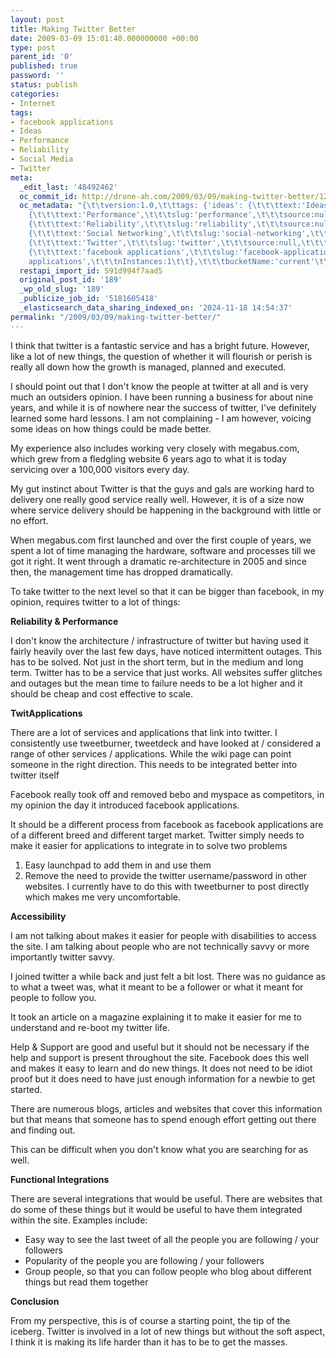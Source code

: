 ```yaml
---
layout: post
title: Making Twitter Better
date: 2009-03-09 15:01:40.000000000 +00:00
type: post
parent_id: '0'
published: true
password: ''
status: publish
categories:
- Internet
tags:
- facebook applications
- Ideas
- Performance
- Reliability
- Social Media
- Twitter
meta:
  _edit_last: '48492462'
  oc_commit_id: http://drone-ah.com/2009/03/09/making-twitter-better/1236791943
  oc_metadata: "{\t\tversion:1.0,\t\ttags: {'ideas': {\t\t\ttext:'Ideas',\t\t\tslug:'ideas',\t\t\tsource:null,\t\t\tbucketName:'current'\t\t},'performance':
    {\t\t\ttext:'Performance',\t\t\tslug:'performance',\t\t\tsource:null,\t\t\tbucketName:'current'\t\t},'reliability':
    {\t\t\ttext:'Reliability',\t\t\tslug:'reliability',\t\t\tsource:null,\t\t\tbucketName:'current'\t\t},'social-networking':
    {\t\t\ttext:'Social Networking',\t\t\tslug:'social-networking',\t\t\tsource:null,\t\t\tbucketName:'current'\t\t},'twitter':
    {\t\t\ttext:'Twitter',\t\t\tslug:'twitter',\t\t\tsource:null,\t\t\tbucketName:'current'\t\t},'facebook-applications':
    {\t\t\ttext:'facebook applications',\t\t\tslug:'facebook-applications',\t\t\tsource:{\t\t\turl:'http://d.opencalais.com/genericHasher-1/fa6801cc-fb10-3ce2-83d9-7407e9819ca7',\t\t\ttype:{\t\t\turl:'http://s.opencalais.com/1/type/em/e/IndustryTerm',\t\t\ticonURL:'',\t\t\tname:'IndustryTerm'\t\t},\t\t\tname:'facebook
    applications',\t\t\tnInstances:1\t\t},\t\t\tbucketName:'current'\t\t}}\t}"
  restapi_import_id: 591d994f7aad5
  original_post_id: '189'
  _wp_old_slug: '189'
  _publicize_job_id: '5181605418'
  _elasticsearch_data_sharing_indexed_on: '2024-11-18 14:54:37'
permalink: "/2009/03/09/making-twitter-better/"
---
```


I think that twitter is a fantastic service and has a bright future.
However, like a lot of new things, the question of whether it will
flourish or perish is really all down how the growth is managed, planned
and executed.

I should point out that I don\'t know the people at twitter at all and
is very much an outsiders opinion. I have been running a business for
about nine years, and while it is of nowhere near the success of
twitter, I\'ve definitely learned some hard lessons. I am not
complaining - I am however, voicing some ideas on how things could be
made better.

My experience also includes working very closely with megabus.com, which
grew from a fledgling website 6 years ago to what it is today servicing
over a 100,000 visitors every day.

My gut instinct about Twitter is that the guys and gals are working hard
to delivery one really good service really well. However, it is of a
size now where service delivery should be happening in the background
with little or no effort.

When megabus.com first launched and over the first couple of years, we
spent a lot of time managing the hardware, software and processes till
we got it right. It went through a dramatic re-architecture in 2005 and
since then, the management time has dropped dramatically.

To take twitter to the next level so that it can be bigger than
facebook, in my opinion, requires twitter to a lot of things:

**Reliability & Performance**

I don\'t know the architecture / infrastructure of twitter but having
used it fairly heavily over the last few days, have noticed intermittent
outages. This has to be solved. Not just in the short term, but in the
medium and long term. Twitter has to be a service that just works. All
websites suffer glitches and outages but the mean time to failure needs
to be a lot higher and it should be cheap and cost effective to scale.

**TwitApplications**

There are a lot of services and applications that link into twitter. I
consistently use tweetburner, tweetdeck and have looked at / considered
a range of other services / applications. While the wiki page can point
someone in the right direction. This needs to be integrated better into
twitter itself

Facebook really took off and removed bebo and myspace as competitors, in
my opinion the day it introduced facebook applications.

It should be a different process from facebook as facebook applications
are of a different breed and different target market. Twitter simply
needs to make it easier for applications to integrate in to solve two
problems

1.  Easy launchpad to add them in and use them
2.  Remove the need to provide the twitter username/password in other
    websites. I currently have to do this with tweetburner to post
    directly which makes me very uncomfortable.

**Accessibility**

I am not talking about makes it easier for people with disabilities to
access the site. I am talking about people who are not technically savvy
or more importantly twitter savvy.

I joined twitter a while back and just felt a bit lost. There was no
guidance as to what a tweet was, what it meant to be a follower or what
it meant for people to follow you.

It took an article on a magazine explaining it to make it easier for me
to understand and re-boot my twitter life.

Help & Support are good and useful but it should not be necessary if the
help and support is present throughout the site. Facebook does this well
and makes it easy to learn and do new things. It does not need to be
idiot proof but it does need to have just enough information for a
newbie to get started.

There are numerous blogs, articles and websites that cover this
information but that means that someone has to spend enough effort
getting out there and finding out.

This can be difficult when you don\'t know what you are searching for as
well.

**Functional Integrations**

There are several integrations that would be useful. There are websites
that do some of these things but it would be useful to have them
integrated within the site. Examples include:

-   Easy way to see the last tweet of all the people you are following /
    your followers
-   Popularity of the people you are following / your followers
-   Group people, so that you can follow people who blog about different
    things but read them together

**Conclusion**

From my perspective, this is of course a starting point, the tip of the
iceberg. Twitter is involved in a lot of new things but without the soft
aspect, I think it is making its life harder than it has to be to get
the masses.
